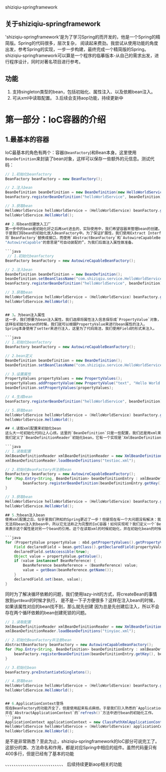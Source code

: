 shiziqiu-springframework


## 关于shiziqiu-springframework
'shiziqiu-springframework'是为了学习Spring的而开发的，他是一个Spring的精简版。Spring的代码很多，层次复杂，
阅读起来费劲。我尝试从使用功能的角度出发，参考Spring的实现，一步一步构建，最终完成一个精简版的Spring。
shiziqiu-springframework可以算是一个程序的临摹版本-从自己的需求出发，进行程序设计，同时对著名项目进行参考。

## 功能
1. 支持singleton类型的bean，包括初始化、属性注入、以及依赖bean注入。
2. 可从xml中读取配置。
3.后续会支持aop功能，持续更新中

# 第一部分：IoC容器的介绍

## 1.最基本的容器
IoC最基本的角色有两个：容器(`BeanFactory`)和Bean本身。这里使用`BeanDefinition`来封装了bean对象，这样可以保存一些额外的元信息。测试代码：
```java
// 1.初始化beanfactory
BeanFactory beanFactory = new BeanFactory();

// 2.注入bean
BeanDefinition beanDefinition = new BeanDefinition(new HelloWorldService());
beanFactory.registerBeanDefinition("helloWorldService", beanDefinition);

// 3.获取bean
HelloWorldService helloWorldService = (HelloWorldService) beanFactory.getBean("helloWorldService");
helloWorldService.HelloWorld();

## 2.将bean创建放入工厂
第一步中的bean是初始化好之后再set进去的，实际使用中，我们希望容器来管理bean的创建。
于是我们将bean的初始化放入BeanFactory中。为了保证扩展性，我们使用Extract Interface的方法，
将`BeanFactory`替换成接口，而使用`AbstractBeanFactory`和`AutowireCapableBeanFactory`作为其实现。
"AutowireCapable"的意思是“可自动装配的”，为我们后面注入属性做准备。

```java
 // 1.初始化beanfactory
BeanFactory beanFactory = new AutowireCapableBeanFactory();

// 2.注入bean
BeanDefinition beanDefinition = new BeanDefinition();
beanDefinition.setBeanClassName("com.shiziqiu.service.HelloWorldService");
beanFactory.registerBeanDefinition("helloWorldService", beanDefinition);

// 3.获取bean
HelloWorldService helloWorldService = (HelloWorldService) beanFactory.getBean("helloWorldService");
helloWorldService.HelloWorld();


## 3。为bean注入属性
这一步，我们想要为bean注入属性。我们选择将属性注入信息保存成`PropertyValue`对象，并且保存到`BeanDefinition`中。
这样在初始化bean的时候，我们就可以根据PropertyValue来进行bean属性的注入。
Spring本身使用了setter来进行注入，这里为了代码简洁，我们使用Field的形式来注入。

```java
// 1.初始化beanfactory
BeanFactory beanFactory = new AutowireCapableBeanFactory();

// 2.bean定义
BeanDefinition beanDefinition = new BeanDefinition();
beanDefinition.setBeanClassName("com.shiziqiu.service.HelloWorldService");

// 3.设置属性
PropertyValues propertyValues = new PropertyValues();
propertyValues.addPropertyValue(new PropertyValue("text", "Hello World!"));
beanDefinition.setPropertyValues(propertyValues);

// 4.生成bean
beanFactory.registerBeanDefinition("helloWorldService", beanDefinition);

// 5.获取bean
HelloWorldService helloWorldService = (HelloWorldService) beanFactory.getBean("helloWorldService");
helloWorldService.HelloWorld();

## 4.读取xml配置来初始化bean
这么大一坨初始化代码让人心烦。这里的`BeanDefinition`只是一些配置，我们还是用xml来初始化吧。
我们定义了`BeanDefinitionReader`初始化bean，它有一个实现是`XmlBeanDefinitionReader`。

```java
// 1.读取配置
XmlBeanDefinitionReader xmlBeanDefinitionReader = new XmlBeanDefinitionReader(new ResourceLoader());
xmlBeanDefinitionReader.loadBeanDefinitions("testioc.xml");

// 2.初始化BeanFactory并注册bean
BeanFactory beanFactory = new AutowireCapableBeanFactory();
for (Map.Entry<String, BeanDefinition> beanDefinitionEntry : xmlBeanDefinitionReader.getRegistry().entrySet()) {
        beanFactory.registerBeanDefinition(beanDefinitionEntry.getKey(), beanDefinitionEntry.getValue());
}

// 3.获取bean
HelloWorldService helloWorldService = (HelloWorldService) beanFactory.getBean("helloWorldService");
helloWorldService.HelloWorld();

## 5.为bean注入bean
使用xml配置之后，似乎里我们熟知的Spring更近了一步！但是现在有一个大问题没有解决：我们无法处理bean之间的依赖，
无法将bean注入到bean中，所以它无法称之为完整的IoC容器！如何实现呢？我们定义一个`BeanReference`，
来表示这个属性是对另一个bean的引用。这个在读取xml的时候初始化，并在初始化bean的时候，进行解析和真实bean的注入。

```java
for (PropertyValue propertyValue : mbd.getPropertyValues().getPropertyValues()) {
    Field declaredField = bean.getClass().getDeclaredField(propertyValue.getName());
    declaredField.setAccessible(true);
    Object value = propertyValue.getValue();
    if (value instanceof BeanReference) {
        BeanReference beanReference = (BeanReference) value;
        value = getBean(beanReference.getName());
    }
    declaredField.set(bean, value);
}
```
同时为了解决循环依赖的问题，我们使用lazy-init的方式，将createBean的事情放到`getBean`的时候才执行，
是不是一下子方便很多？这样在注入bean的时候，如果该属性对应的bean找不到，那么就先创建
因为总是先创建后注入，所以不会存在两个循环依赖的bean创建死锁的问题。
```java
// 1.读取配置
XmlBeanDefinitionReader xmlBeanDefinitionReader = new XmlBeanDefinitionReader(new ResourceLoader());
xmlBeanDefinitionReader.loadBeanDefinitions("tinyioc.xml");

// 2.初始化BeanFactory并注册bean
AbstractBeanFactory beanFactory = new AutowireCapableBeanFactory();
for (Map.Entry<String, BeanDefinition> beanDefinitionEntry : xmlBeanDefinitionReader.getRegistry().entrySet()) {
    beanFactory.registerBeanDefinition(beanDefinitionEntry.getKey(), beanDefinitionEntry.getValue());
}

// 3.初始化bean
beanFactory.preInstantiateSingletons();

// 4.获取bean
HelloWorldService helloWorldService = (HelloWorldService) beanFactory.getBean("helloWorldService");
helloWorldService.HelloWorld();


## 6.ApplicationContext登场
现在BeanFactory的功能齐全了，但是使用起来有点麻烦。于是我们引入熟悉的`ApplicationContext`接口，
并在`AbstractApplicationContext`的`refresh()`方法中进行bean的初始化工作。
```java
ApplicationContext applicationContext = new ClassPathXmlApplicationContext("testioc.xml");
HelloWorldService helloWorldService = (HelloWorldService) applicationContext.getBean("helloWorldService");
helloWorldService.HelloWorld();
```
是不是非常熟悉？至此为止，shiziqiu-springframework的IoC部分可说完工了。这部分的类、方法命名和作用，都是对应Spring中相应的组件。虽然代码量只有400多行，但是已经有了基本的功能

、、、、、、、、、、、、、、、、、、、、、、、、、、、
后续持续更新aop相关的功能







